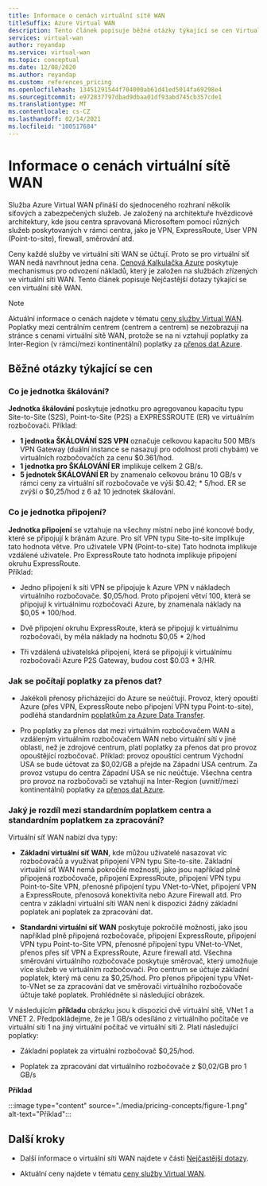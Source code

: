 ```yaml
---
title: Informace o cenách virtuální sítě WAN
titleSuffix: Azure Virtual WAN
description: Tento článek popisuje běžné otázky týkající se cen Virtual WAN.
services: virtual-wan
author: reyandap
ms.service: virtual-wan
ms.topic: conceptual
ms.date: 12/08/2020
ms.author: reyandap
ms.custom: references_pricing
ms.openlocfilehash: 13451291544f704000ab61d41ed5014fa69298e4
ms.sourcegitcommit: e972837797dbad9dbaa01df93abd745cb357cde1
ms.translationtype: MT
ms.contentlocale: cs-CZ
ms.lasthandoff: 02/14/2021
ms.locfileid: "100517684"
---
```

# <a name="about-virtual-wan-pricing"></a>Informace o cenách virtuální sítě WAN

Služba Azure Virtual WAN přináší do sjednoceného rozhraní několik síťových a zabezpečených služeb. Je založený na architektuře hvězdicové architektury, kde jsou centra spravovaná Microsoftem pomocí různých služeb poskytovaných v rámci centra, jako je VPN, ExpressRoute, User VPN (Point-to-site), firewall, směrování atd.

Ceny každé služby ve virtuální síti WAN se účtují. Proto se pro virtuální síť WAN nedá navrhnout jedna cena. [Cenová Kalkulačka Azure](https://azure.microsoft.com/pricing/calculator/) poskytuje mechanismus pro odvození nákladů, který je založen na službách zřízených ve virtuální síti WAN. Tento článek popisuje Nejčastější dotazy týkající se cen virtuální sítě WAN.

>[!NOTE]
>Aktuální informace o cenách najdete v tématu [ceny služby Virtual WAN](https://azure.microsoft.com/pricing/details/virtual-wan/). Poplatky mezi centrálním centrem (centrem a centrem) se nezobrazují na stránce s cenami virtuální sítě WAN, protože se na ni vztahují poplatky za Inter-Region (v rámci/mezi kontinentální) poplatky za [přenos dat Azure](https://azure.microsoft.com/pricing/details/bandwidth/).

## <a name="common-pricing-questions"></a><a name="questions"></a>Běžné otázky týkající se cen

### <a name="what-is-a-scale-unit"></a><a name="scale-unit"></a>Co je jednotka škálování?

**Jednotka škálování** poskytuje jednotku pro agregovanou kapacitu typu Site-to-Site (S2S), Point-to-Site (P2S) a EXPRESSROUTE (ER) ve virtuálním rozbočovači. Příklad:

* **1 jednotka ŠKÁLOVÁNÍ S2S VPN** označuje celkovou kapacitu 500 MB/s VPN Gateway (duální instance se nasazují pro odolnost proti chybám) ve virtuálních rozbočovačích za cenu $0.361/hod.
* **1 jednotka pro ŠKÁLOVÁNÍ ER** implikuje celkem 2 GB/s.
* **5 jednotek ŠKÁLOVÁNÍ ER** by znamenalo celkovou bránu 10 GB/s v rámci ceny za virtuální síť rozbočovače ve výši $0.42; * 5/hod. ER se zvýší o $0,25/hod z 6 až 10 jednotek škálování.

### <a name="what-is-a-connection-unit"></a><a name="connection-unit"></a>Co je jednotka připojení?

**Jednotka připojení** se vztahuje na všechny místní nebo jiné koncové body, které se připojují k bránám Azure. Pro síť VPN typu Site-to-site implikuje tato hodnota větve. Pro uživatele VPN (Point-to-site) Tato hodnota implikuje vzdálené uživatele. Pro ExpressRoute tato hodnota implikuje připojení okruhu ExpressRoute.<br>Příklad:

* Jedno připojení k síti VPN se připojuje k Azure VPN v nákladech virtuálního rozbočovače. $0,05/hod. Proto připojení větví 100, která se připojují k virtuálnímu rozbočovači Azure, by znamenala náklady na $0,05 * 100/hod.

* Dvě připojení okruhu ExpressRoute, která se připojují k virtuálnímu rozbočovači, by měla náklady na hodnotu $0,05 * 2/hod

* Tři vzdálená uživatelská připojení, která se připojují k virtuálnímu rozbočovači Azure P2S Gateway, budou cost $0.03 * 3/HR.

### <a name="how-are-data-transfer-charges-calculated"></a><a name="data-transfer"></a>Jak se počítají poplatky za přenos dat?

* Jakékoli přenosy přicházející do Azure se neúčtují. Provoz, který opouští Azure (přes VPN, ExpressRoute nebo připojení VPN typu Point-to-site), podléhá standardním [poplatkům za Azure Data Transfer](https://azure.microsoft.com/pricing/details/bandwidth/).

* Pro poplatky za přenos dat mezi virtuálním rozbočovačem WAN a vzdáleným virtuálním rozbočovačem WAN nebo virtuální sítí v jiné oblasti, než je zdrojové centrum, platí poplatky za přenos dat pro provoz opouštějící rozbočovač. Příklad: provoz opouštící centrum Východní USA se bude účtovat za $0,02/GB a přejde na Západní USA centrum. Za provoz vstupu do centra Západní USA se nic neúčtuje. Všechna centra pro provoz na rozbočovači se vztahují na Inter-Region (uvnitř/mezi kontinentální) poplatky za [přenos dat Azure](https://azure.microsoft.com/pricing/details/bandwidth/). 

### <a name="what-is-the-difference-between-a-standard-hub-fee-and-a-standard-hub-processing-fee"></a><a name="fee"></a>Jaký je rozdíl mezi standardním poplatkem centra a standardním poplatkem za zpracování?

Virtuální síť WAN nabízí dva typy:

* **Základní virtuální síť WAN**, kde můžou uživatelé nasazovat víc rozbočovačů a využívat připojení VPN typu Site-to-site. Základní virtuální síť WAN nemá pokročilé možnosti, jako jsou například plně připojená rozbočovače, připojení ExpressRoute, připojení VPN typu Point-to-Site VPN, přenosné připojení typu VNet-to-VNet, připojení VPN a ExpressRoute, přenosová konektivita nebo Azure Firewall atd. Pro centra v základní virtuální síti WAN není k dispozici žádný základní poplatek ani poplatek za zpracování dat.

* **Standardní virtuální síť WAN** poskytuje pokročilé možnosti, jako jsou například plně připojená rozbočovače, připojení ExpressRoute, připojení VPN typu Point-to-Site VPN, přenosné připojení typu VNet-to-VNet, přenos přes síť VPN a ExpressRoute, Azure firewall atd. Všechna směrování virtuálního rozbočovače poskytuje směrovač, který umožňuje více služeb ve virtuálním rozbočovači. Pro centrum se účtuje základní poplatek, který má cenu za $0,25/hod. Pro přenos připojení typu VNet-to-VNet se za zpracování dat ve směrovači virtuálního rozbočovače účtuje také poplatek. Prohlédněte si následující obrázek.

 V následujícím **příkladu** obrázku jsou k dispozici dvě virtuální sítě, VNet 1 a VNET 2. Předpokládejme, že je 1 GB/s odesíláno z virtuálního počítače ve virtuální síti 1 na jiný virtuální počítač ve virtuální síti 2. Platí následující poplatky:

* Základní poplatek za virtuální rozbočovač $0,25/hod.

* Poplatek za zpracování dat virtuálního rozbočovače z $0,02/GB pro 1 GB/s

**Příklad**

   :::image type="content" source="./media/pricing-concepts/figure-1.png" alt-text="Příklad":::

## <a name="next-steps"></a>Další kroky

* Další informace o virtuální síti WAN najdete v části [Nejčastější dotazy](virtual-wan-faq.md).

* Aktuální ceny najdete v tématu [ceny služby Virtual WAN](https://azure.microsoft.com/pricing/details/virtual-wan/).

